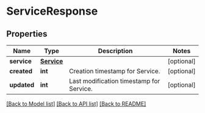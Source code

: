 # ServiceResponse

## Properties
Name | Type | Description | Notes
------------ | ------------- | ------------- | -------------
**service** | [**Service**](Service.md) |  | [optional] 
**created** | **int** | Creation timestamp for Service. | [optional] 
**updated** | **int** | Last modification timestamp for Service. | [optional] 

[[Back to Model list]](../README.md#documentation-for-models) [[Back to API list]](../README.md#documentation-for-api-endpoints) [[Back to README]](../README.md)

